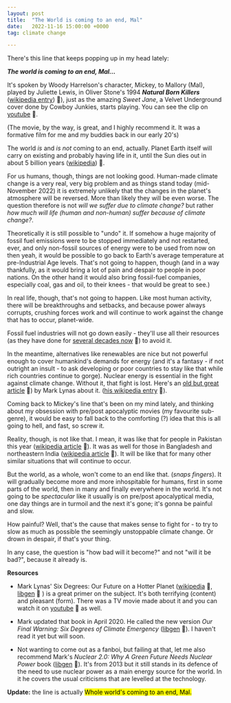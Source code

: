 ```yaml
---
layout: post
title:  "The World is coming to an end, Mal"
date:   2022-11-16 15:00:00 +0000
tag: climate change

---
```


There's this line that keeps popping up in my head lately:

***The world is coming to an end, Mal...***

It's spoken by Woody Harrelson's character, Mickey, to Mallory (Mal), played by Juliette Lewis, in Oliver Stone's 1994 ***Natural Born Killers*** ([wikipedia entry](https://en.wikipedia.org/wiki/Natural_Born_Killers)) :link:), just as the amazing *Sweet Jane*, a Velvet Underground cover done by Cowboy Junkies, starts playing. You can see the clip on [youtube](https://www.youtube.com/watch?v=tYqE5cxJqXE) :link:.

(The movie, by the way, is great, and I highly recommend it. It was a formative film for me and my buddies back in our early 20's)

The world *is* and *is not* coming to an end, actually. Planet Earth itself will carry on existing and probably having life in it, until the Sun dies out in about 5 billion years ([wikipedia](https://en.wikipedia.org/wiki/Sun#After_core_hydrogen_exhaustion)) :link:. 

For us humans, though, things are not looking good. Human-made climate change is a very real, very big problem and as things stand today (mid-November 2022) it is extremely unlikely that the changes in the planet's atmosphere will be reversed. More than likely they will be even worse. The question therefore is not *will we suffer due to climate change?* but rather *how much will life (human and non-human) suffer because of climate change?*.

Theoretically it is still possible to "undo" it. If somehow a huge majority of fossil fuel emissions were to be stopped immediately and not restarted, ever, and only non-fossil sources of energy were to be used from now on then yeah, it would be possible to go back to Earth's average temperature at pre-Industrial Age levels. That's not going to happen, though (and in a way thankfully, as it would bring a lot of pain and despair to  people in poor nations. On the other hand it would also bring fossil-fuel companies, especially coal, gas and oil, to their knees - that would be great to see.)

In real life, though, that's not going to happen. Like most human activity, there will be breakthroughs and setbacks, and because power always corrupts, crushing forces work and will continue to work against the change that has to occur, planet-wide.

Fossil fuel industries will not go down easily - they'll use all their resources (as they have done for [several decades now](https://www.scientificamerican.com/article/exxon-knew-about-climate-change-almost-40-years-ago/) :link:) to avoid it. 

In the meantime, alternatives like renewables are nice but not powerful enough to cover humankind's demands for energy (and it's a fantasy - if not outright an insult - to ask developing or poor countries to stay like that while rich countries continue to gorge). Nuclear energy is essential in the fight against climate change. Without it, that fight is lost. Here's an [old but great article](https://www.theguardian.com/environment/2012/sep/14/nuclear-global-warming) :link:) by Mark Lynas about it. ([his wikipedia entry](https://en.wikipedia.org/wiki/Mark_Lynas) :link:).

Coming back to Mickey's line that's been on my mind lately, and thinking about my obsession with pre/post apocalyptic movies (my favourite sub-genre), it would be easy to fall back to the comforting (?) idea that this is all going to hell, and fast, so screw it. 

Reality, though, is not like that. I mean, it was like that for people in Pakistan this year ([wikipedia article](https://en.wikipedia.org/wiki/2022_Pakistan_floods) :link:). It was as well for those in Bangladesh and northeastern India ([wikipedia article](https://en.wikipedia.org/wiki/2022_India%E2%80%93Bangladesh_floods) :link:). It will be like that for many other similar situations that will continue to occur. 

But the world, as a whole, won't come to an end like that. (*snaps fingers*).  It will gradually become more and more inhospitable for humans, first in some parts of the world, then in many and finally everywhere in the world. It's not going to be *spectacular* like it usually is on pre/post apocalyptical media, one day things are in turmoil and the next it's gone; it's gonna be painful and slow. 

How painful? Well, that's the cause that makes sense to fight for - to try to slow as much as possible the seemingly unstoppable climate change. Or drown in despair, if that's your thing.

In any case, the question is "how bad will it become?" and not "will it be bad?", because it already is.

**Resources**

* Mark Lynas' Six Degrees: Our Future on a Hotter Planet ([wikipedia](https://en.wikipedia.org/wiki/Six_Degrees:_Our_Future_on_a_Hotter_Planet) :link:, [libgen](http://libgen.is/search.php?req=six+degrees+lynas&open=0&res=25&view=simple&phrase=1&column=def) :link: ) is a great primer on the subject. It's both terrifying (content) and pleasant (form). There was a TV movie made about it and you can watch it on [youtube](https://www.youtube.com/watch?v=EU5tUY3W3WI) :link: as well.

* Mark  updated that book in April 2020. He called the new version *Our Final Warning: Six Degrees of Climate Emergency* ([libgen](http://libgen.is/search.php?req=Our+Final+Warning+lynas&open=0&res=25&view=simple&phrase=1&column=def) :link:). I haven't read it yet but will soon.

* Not wanting to come out as a fanboi, but failing at that, let me also recommend Mark's *Nuclear 2.0: Why A Green Future Needs Nuclear Power* book ([libgen](http://libgen.is/search.php?req=Nuclear+Why+A+Green+Future+Needs+Nuclear+Power&open=0&res=25&view=simple&phrase=1&column=def) :link:). It's from 2013 but it still stands in its defence of the need to use nuclear power as a main energy source for the world. In it he covers the usual criticisms that are levelled at the technology.

**Update:** the line is actually
<mark>Whole world's coming to an end, Mal.</mark>
